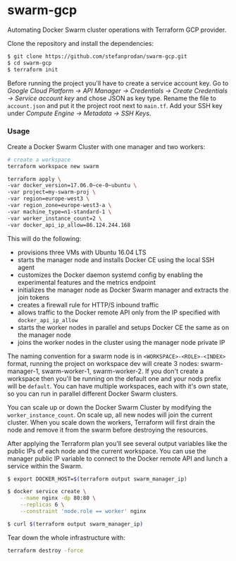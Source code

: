 # swarm-gcp

Automating Docker Swarm cluster operations with Terraform GCP provider.

Clone the repository and install the dependencies:

```bash
$ git clone https://github.com/stefanprodan/swarm-gcp.git
$ cd swarm-gcp
$ terraform init
```

Before running the project you'll have to create a service account key. 
Go to _Google Cloud Platform -> API Manager -> Credentials -> Create Credentials -> Service account key_ and 
chose JSON as key type. Rename the file to `account.json` and put it the project root next to `main.tf`.
Add your SSH key under _Compute Engine -> Metadata -> SSH Keys_.

### Usage

Create a Docker Swarm Cluster with one manager and two workers:

```bash
# create a workspace
terraform workspace new swarm

terraform apply \
-var docker_version=17.06.0~ce-0~ubuntu \
-var project=my-swarm-proj \
-var region=europe-west3 \
-var region_zone=europe-west3-a \
-var machine_type=n1-standard-1 \
-var worker_instance_count=2 \
-var docker_api_ip_allow=86.124.244.168
```

This will do the following:

* provisions three VMs with Ubuntu 16.04 LTS
* starts the manager node and installs Docker CE using the local SSH agent
* customizes the Docker daemon systemd config by enabling the experimental features and the metrics endpoint
* initializes the manager node as Docker Swarm manager and extracts the join tokens
* creates a firewall rule for HTTP/S inbound traffic
* allows traffic to the Docker remote API only from the IP specified with `docker_api_ip_allow`
* starts the worker nodes in parallel and setups Docker CE the same as on the manager node
* joins the worker nodes in the cluster using the manager node private IP

The naming convention for a swarm node is in `<WORKSPACE>-<ROLE>-<INDEX>` format, 
running the project on workspace dev will create 3 nodes: swarm-manager-1, swarm-worker-1, swarm-worker-2. 
If you don't create a workspace then you'll be running on the default one and your nods prefix will be `default`. 
You can have multiple workspaces, each with it's own state, so you can run in parallel different Docker Swarm clusters.

You can scale up or down the Docker Swarm Cluster by modifying the `worker_instance_count`. 
On scale up, all new nodes will join the current cluster. 
When you scale down the workers, Terraform will first drain the node 
and remove it from the swarm before destroying the resources.

After applying the Terraform plan you'll see several output variables like the public IPs of 
each node and the current workspace. 
You can use the manager public IP variable to connect to the Docker remote API 
and lunch a service within the Swarm.

```bash
$ export DOCKER_HOST=$(terraform output swarm_manager_ip)

$ docker service create \
    --name nginx -dp 80:80 \
    --replicas 6 \
    --constraint 'node.role == worker' nginx

$ curl $(terraform output swarm_manager_ip)
```

Tear down the whole infrastructure with:

 ```bash
terraform destroy -force
```


